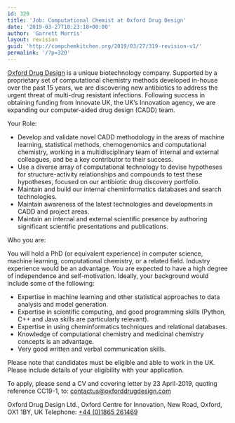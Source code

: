 ```yaml
---
id: 320
title: 'Job: Computational Chemist at Oxford Drug Design'
date: '2019-03-27T10:23:18+00:00'
author: 'Garrett Morris'
layout: revision
guid: 'http://compchemkitchen.org/2019/03/27/319-revision-v1/'
permalink: '/?p=320'
---
```


[Oxford Drug Design](https://www.oxforddrugdesign.com/index.html) is a unique biotechnology company. Supported by a proprietary set of computational chemistry methods developed in-house over the past 15 years, we are discovering new antibiotics to address the urgent threat of multi-drug resistant infections. Following success in obtaining funding from Innovate UK, the UK’s Innovation agency, we are expanding our computer-aided drug design (CADD) team.

Your Role:

- Develop and validate novel CADD methodology in the areas of machine learning, statistical methods, chemogenomics and computational chemistry, working in a multidisciplinary team of internal and external colleagues, and be a key contributor to their success.
- Use a diverse array of computational technology to devise hypotheses for structure-activity relationships and compounds to test these hypotheses, focused on our antibiotic drug discovery portfolio.
- Maintain and build our internal cheminformatics databases and search technologies.
- Maintain awareness of the latest technologies and developments in CADD and project areas.
- Maintain an internal and external scientific presence by authoring significant scientific presentations and publications.

Who you are:

You will hold a PhD (or equivalent experience) in computer science, machine learning, computational chemistry, or a related field. Industry experience would be an advantage. You are expected to have a high degree of independence and self-motivation. Ideally, your background would include some of the following:

- Expertise in machine learning and other statistical approaches to data analysis and model generation.
- Expertise in scientific computing, and good programming skills (Python, C++ and Java skills are particularly relevant).
- Expertise in using cheminformatics techniques and relational databases.
- Knowledge of computational chemistry and medicinal chemistry concepts is an advantage.
- Very good written and verbal communication skills.

Please note that candidates must be eligible and able to work in the UK. Please include details of your eligibility with your application.

To apply, please send a CV and covering letter by 23 April-2019, quoting reference CC19-1, to: [contactus@oxforddrugdesign.com](mailto://contactus@oxforddrugdesign.com)

Oxford Drug Design Ltd., Oxford Centre for Innovation, New Road, Oxford, OX1 1BY, UK Telephone: [+44 (0)1865 261469](<tel:+44 (0)1865 261469>)